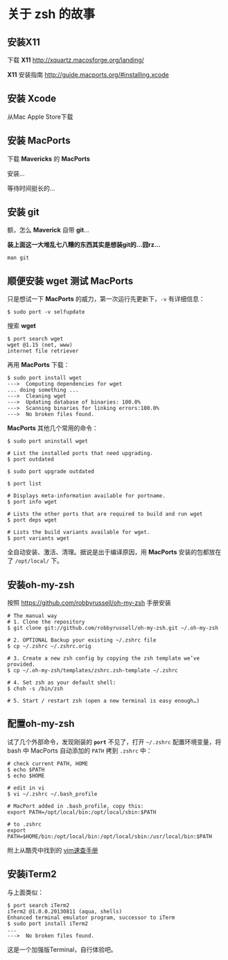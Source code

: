 # 关于 zsh 的故事

## 安装X11

下载 **X11** <http://xquartz.macosforge.org/landing/>

**X11** 安装指南 <http://guide.macports.org/#installing.xcode>

## 安装 Xcode

从Mac Apple Store下载

## 安装 MacPorts

下载 **Mavericks** 的 **MacPorts**

安装...

等待时间挺长的...

## 安装 git

额，怎么 **Maverick** 自带 **git**…

**装上面这一大堆乱七八糟的东西其实是想装git的…囧rz…**

    man git

## 顺便安装 wget 测试 MacPorts

只是想试一下 **MacPorts** 的威力，第一次运行先更新下，`-v` 有详细信息：

    $ sudo port -v selfupdate

搜索 **wget**

    $ port search wget
    wget @1.15 (net, www)
    internet file retriever

再用 **MacPorts** 下载：

    $ sudo port install wget
    --->  Computing dependencies for wget
    ... doing something ...
    --->  Cleaning wget
    --->  Updating database of binaries: 100.0%
    --->  Scanning binaries for linking errors:100.0%
    --->  No broken files found.

**MacPorts** 其他几个常用的命令：

    $ sudo port uninstall wget
    
    # List the installed ports that need upgrading.
    $ port outdated
    
    $ sudo port upgrade outdated
    
    $ port list
    
    # Displays meta-information available for portname.
    $ port info wget
    
    # Lists the other ports that are required to build and run wget 
    $ port deps wget
    
    # Lists the build variants available for wget.
    $ port variants wget


全自动安装、激活、清理。据说是出于编译原因，用 **MacPorts** 安装的包都放在了 `/opt/local/` 下。

## 安装oh-my-zsh

按照 <https://github.com/robbyrussell/oh-my-zsh> 手册安装

    # The manual way
    # 1. Clone the repository
    $ git clone git://github.com/robbyrussell/oh-my-zsh.git ~/.oh-my-zsh
    
    # 2. OPTIONAL Backup your existing ~/.zshrc file
    $ cp ~/.zshrc ~/.zshrc.orig
    
    # 3. Create a new zsh config by copying the zsh template we’ve provided.
    $ cp ~/.oh-my-zsh/templates/zshrc.zsh-template ~/.zshrc
    
    # 4. Set zsh as your default shell:
    $ chsh -s /bin/zsh
    
    # 5. Start / restart zsh (open a new terminal is easy enough…)

## 配置oh-my-zsh

试了几个外部命令，发现刚装的 **`port`** 不见了，打开 `~/.zshrc` 配置环境变量，将 bash 中 MacPorts 自动添加的 `PATH` 拷到 `.zshrc` 中：

    # check current PATH, HOME
    $ echo $PATH
    $ echo $HOME
    
    # edit in vi
    $ vi ~/.zshrc ~/.bash_profile
    
    # MacPort added in .bash_profile, copy this: 
    export PATH=/opt/local/bin:/opt/local/sbin:$PATH
    
    # to .zshrc
    export PATH=$HOME/bin:/opt/local/bin:/opt/local/sbin:/usr/local/bin:$PATH

附上从酷壳中找到的 [vim速查手册](http://jrmiii.com/attachments/Vim.pdf)

## 安装iTerm2

与上面类似：

    $ port search iTerm2
    iTerm2 @1.0.0.20130811 (aqua, shells)
    Enhanced terminal emulator program, successor to iTerm
    $ sudo port install iTerm2
    ...
    --->  No broken files found.

这是一个加强版Terminal，自行体验吧。
